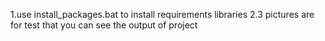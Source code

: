 1.use install_packages.bat to install requirements libraries
2.3 pictures are for test that you can see the output of project
